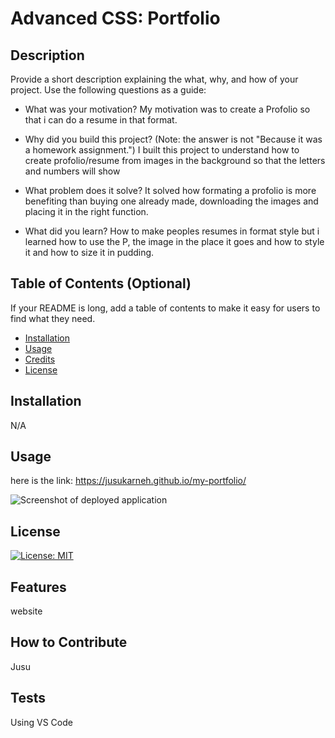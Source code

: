 #  Advanced CSS: Portfolio

## Description

Provide a short description explaining the what, why, and how of your project. Use the following questions as a guide:

- What was your motivation?
My motivation was to create a Profolio so that i can do a resume in that format.

- Why did you build this project? (Note: the answer is not "Because it was a homework assignment.")
I built this project to understand how to create profolio/resume from images in the background so that the letters and numbers will show

- What problem does it solve?
It solved how formating a profolio is more benefiting than buying one already made, downloading the images and placing it in the right function.

- What did you learn?
How to make peoples resumes in format style but i learned how to use the P, the image in the place it goes and how to style it and how to size it in pudding.

## Table of Contents (Optional)

If your README is long, add a table of contents to make it easy for users to find what they need.

- [Installation](#installation)
- [Usage](#usage)
- [Credits](#credits)
- [License](#license)

## Installation

N/A
## Usage


here is the link: https://jusukarneh.github.io/my-portfolio/ 

<img src="" alt="Screenshot of deployed application" />


## License

[![License: MIT](https://img.shields.io/badge/License-MIT-yellow.svg)](https://opensource.org/licenses/MIT)



## Features

website

## How to Contribute

Jusu

## Tests

Using VS Code
